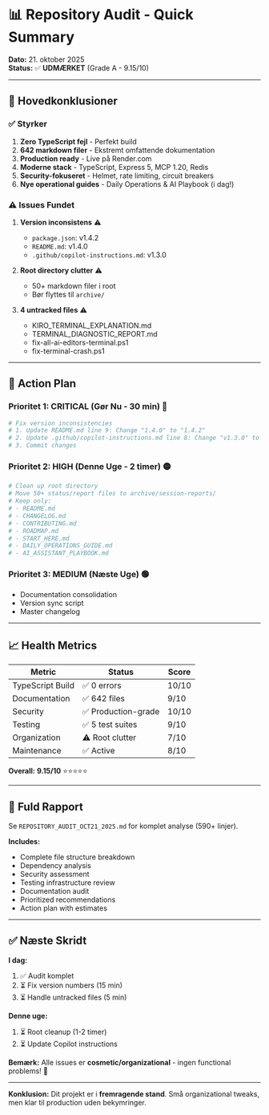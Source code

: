 # 📊 Repository Audit - Quick Summary

**Dato:** 21. oktober 2025  
**Status:** ✅ **UDMÆRKET** (Grade A - 9.15/10)

---

## 🎯 Hovedkonklusioner

### ✅ Styrker

1. **Zero TypeScript fejl** - Perfekt build
2. **642 markdown filer** - Ekstremt omfattende dokumentation
3. **Production ready** - Live på Render.com
4. **Moderne stack** - TypeScript, Express 5, MCP 1.20, Redis
5. **Security-fokuseret** - Helmet, rate limiting, circuit breakers
6. **Nye operational guides** - Daily Operations & AI Playbook (i dag!)

### ⚠️ Issues Fundet

1. **Version inconsistens** ⚠️
   - `package.json`: v1.4.2
   - `README.md`: v1.4.0
   - `.github/copilot-instructions.md`: v1.3.0

2. **Root directory clutter** ⚠️
   - 50+ markdown filer i root
   - Bør flyttes til `archive/`

3. **4 untracked files** ⚠️
   - KIRO_TERMINAL_EXPLANATION.md
   - TERMINAL_DIAGNOSTIC_REPORT.md
   - fix-all-ai-editors-terminal.ps1
   - fix-terminal-crash.ps1

---

## 🎯 Action Plan

### Prioritet 1: CRITICAL (Gør Nu - 30 min) 🔴

```powershell
# Fix version inconsistencies
# 1. Update README.md line 9: Change "1.4.0" to "1.4.2"
# 2. Update .github/copilot-instructions.md line 8: Change "v1.3.0" to "v1.4.2"
# 3. Commit changes
```

### Prioritet 2: HIGH (Denne Uge - 2 timer) 🟡

```powershell
# Clean up root directory
# Move 50+ status/report files to archive/session-reports/
# Keep only:
# - README.md
# - CHANGELOG.md
# - CONTRIBUTING.md
# - ROADMAP.md
# - START_HERE.md
# - DAILY_OPERATIONS_GUIDE.md
# - AI_ASSISTANT_PLAYBOOK.md
```

### Prioritet 3: MEDIUM (Næste Uge) 🟢

- Documentation consolidation
- Version sync script
- Master changelog

---

## 📈 Health Metrics

| Metric | Status | Score |
|--------|--------|-------|
| TypeScript Build | ✅ 0 errors | 10/10 |
| Documentation | ✅ 642 files | 9/10 |
| Security | ✅ Production-grade | 10/10 |
| Testing | ✅ 5 test suites | 9/10 |
| Organization | ⚠️ Root clutter | 7/10 |
| Maintenance | ✅ Active | 8/10 |

**Overall:** **9.15/10** ⭐⭐⭐⭐⭐

---

## 📄 Fuld Rapport

Se `REPOSITORY_AUDIT_OCT21_2025.md` for komplet analyse (590+ linjer).

**Includes:**
- Complete file structure breakdown
- Dependency analysis
- Security assessment
- Testing infrastructure review
- Documentation audit
- Prioritized recommendations
- Action plan with estimates

---

## ✅ Næste Skridt

**I dag:**
1. ✅ Audit komplet
2. ⏳ Fix version numbers (15 min)
3. ⏳ Handle untracked files (5 min)

**Denne uge:**
1. ⏳ Root cleanup (1-2 timer)
2. ⏳ Update Copilot instructions

**Bemærk:** Alle issues er **cosmetic/organizational** - ingen functional problems! 🎉

---

**Konklusion:** Dit projekt er i **fremragende stand**. Små organizational tweaks, men klar til production uden bekymringer.
